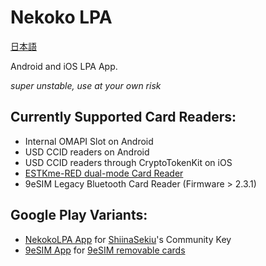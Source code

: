 # Nekoko LPA
[日本語](./README_ja.md)

Android and iOS LPA App.

*super unstable, use at your own risk*

## Currently Supported Card Readers:
* Internal OMAPI Slot on Android
* USD CCID readers on Android 
* USD CCID readers through CryptoTokenKit on iOS
* [ESTKme-RED dual-mode Card Reader](https://www.estk.me/product/estkme-red/?aid=nekoko)
* 9eSIM Legacy Bluetooth Card Reader (Firmware > 2.3.1)

## Google Play Variants:

* [NekokoLPA App](https://play.google.com/store/apps/details?id=ee.nekoko.nlpa) for [ShiinaSekiu](https://github.com/ShiinaSekiu)'s Community Key
* [9eSIM App](https://play.google.com/store/apps/details?id=ee.nekoko.nlpa.flavor1) for [9eSIM removable cards](https://9es.im/)
